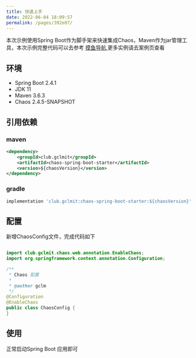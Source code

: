 ```yaml
---
title: 快速上手
date: 2022-06-04 18:09:57
permalink: /pages/392e07/
---
```


本次示例使用Spring Boot作为脚手架来快速集成Chaos，Maven作为jar管理工具，本次示例完整代码可以去参考 [摸鱼导航](https://github.com/DandelionAdmin/mess-fish),更多实例请去案例页查看

## 环境
- Spring Boot 2.4.1
- JDK 11
- Maven 3.6.3
- Chaos 2.4.5-SNAPSHOT

## 引用依赖

### maven
```xml
<dependency>
    <groupId>club.gclmit</groupId>
    <artifactId>chaos-spring-boot-starter</artifactId>
    <version>${chaosVersion}</version>
</dependency>
```

### gradle
```groovy
implementation 'club.gclmit:chaos-spring-boot-starter:${chaosVersion}'
```

## 配置
新增ChaosConfig文件，完成代码如下
```java

import club.gclmit.chaos.web.annotation.EnableChaos;
import org.springframework.context.annotation.Configuration;

/**
 * Chaos 配置
 *
 * @author gclm
 */
@Configuration
@EnableChaos
public class ChaosConfig {
}
```

## 使用
正常启动Spring Boot 应用即可